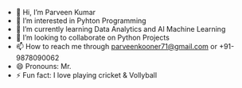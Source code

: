 - 👋 Hi, I’m Parveen Kumar
- 👀 I’m interested in Pyhton Programming
- 🌱 I’m currently learning Data Analytics and AI Machine Learning
- 💞️ I’m looking to collaborate on Python Projects
- 📫 How to reach me through parveenkooner71@gmail.com or +91-9878090062
- 😄 Pronouns: Mr.
- ⚡ Fun fact: I love playing cricket & Vollyball

<!---
ParveenKooner71/ParveenKooner71 is a ✨ special ✨ repository because its `README.md` (this file) appears on your GitHub profile.
You can click the Preview link to take a look at your changes.
--->
